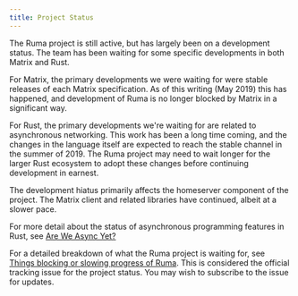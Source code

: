 ```yaml
---
title: Project Status
---
```


The Ruma project is still active, but has largely been on a development status.
The team has been waiting for some specific developments in both Matrix and Rust.

For Matrix, the primary developments we were waiting for were stable releases of each Matrix specification.
As of this writing (May 2019) this has happened, and development of Ruma is no longer blocked by Matrix in a significant way.

For Rust, the primary developments we're waiting for are related to asynchronous networking.
This work has been a long time coming, and the changes in the language itself are expected to reach the stable channel in the summer of 2019.
The Ruma project may need to wait longer for the larger Rust ecosystem to adopt these changes before continuing development in earnest.

The development hiatus primarily affects the homeserver component of the project.
The Matrix client and related libraries have continued, albeit at a slower pace.

For more detail about the status of asynchronous programming features in Rust, see [Are We Async Yet?](https://areweasyncyet.rs/)

For a detailed breakdown of what the Ruma project is waiting for, see [Things blocking or slowing progress of Ruma](https://github.com/ruma/ruma/issues/189).
This is considered the official tracking issue for the project status.
You may wish to subscribe to the issue for updates.
